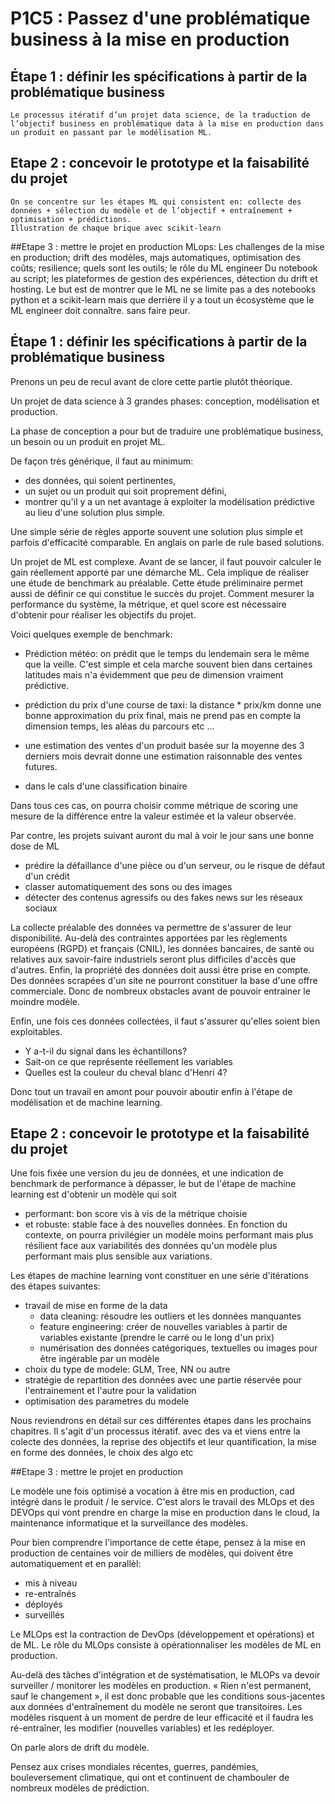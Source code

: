 # P1C5 : Passez d'une problématique business à la mise en production
## Étape 1 : définir les spécifications à partir de la problématique business
    Le processus itératif d’un projet data science, de la traduction de l’objectif business en problématique data à la mise en production dans un produit en passant par le modélisation ML.
## Etape 2 : concevoir le prototype et la faisabilité du projet
    On se concentre sur les étapes ML qui consistent en: collecte des données + sélection du modèle et de l’objectif + entraînement + optimisation + prédictions.
    Illustration de chaque brique avec scikit-learn
##Etape 3 : mettre le projet en production
    MLops: Les challenges de la mise en production; drift des modèles, majs automatiques, optimisation des coûts; resilience;
    quels sont les outils; le rôle du ML engineer
    Du notebook au script; les plateformes de gestion des expériences, détection du drift et hosting. Le but est de montrer que le ML ne se limite pas a des notebooks python et a scikit-learn mais que derrière il y a tout un  écosystème que le  ML engineer doit connaître. sans faire peur.



## Étape 1 : définir les spécifications à partir de la problématique business

Prenons un peu de recul avant de clore cette partie plutôt théorique.

Un projet de data science à 3 grandes phases: conception, modélisation et production.

La phase de conception a pour but de traduire une problématique business, un besoin ou un produit en projet ML.

De façon très générique, il faut au minimum:

- des données, qui soient pertinentes,
- un sujet ou un produit qui soit proprement défini,
- montrer qu'il y a un net avantage à exploiter la modélisation prédictive au lieu d'une solution plus simple.

Une simple série de règles apporte souvent une solution plus simple et parfois d'efficacité comparable. En anglais on parle de rule based solutions.

Un projet de ML est complexe. Avant de se lancer, il faut pouvoir calculer le gain réellement apporté par une démarche ML.
Cela implique de réaliser une étude de benchmark au préalable. Cette étude préliminaire permet aussi de définir ce qui constitue le succès du projet. Comment mesurer la performance du système, la métrique, et quel score est nécessaire d'obtenir pour réaliser les objectifs du projet.

Voici quelques exemple de benchmark:

- Prédiction météo: on prédit que le temps du lendemain sera le même que la veille. C'est simple et cela marche souvent bien dans certaines latitudes mais n'a évidemment que peu de dimension vraiment prédictive.
- prédiction du prix d'une course de taxi: la distance * prix/km donne une bonne approximation du prix final, mais ne prend pas en  compte la dimension temps, les aléas du parcours etc ...
- une estimation des ventes d'un produit basée sur la moyenne des 3 derniers mois devrait donne une estimation raisonnable des ventes futures.

- dans le cals d'une classification binaire

Dans tous ces cas, on pourra choisir comme métrique de scoring une mesure de la différence entre la valeur estimée et la valeur observée.

Par contre, les projets suivant auront du mal à voir le jour sans une bonne dose de ML

- prédire la défaillance d'une pièce ou d'un serveur, ou le risque de défaut d'un crédit
- classer automatiquement des sons ou des images
- détecter des contenus agressifs ou des fakes news sur les réseaux sociaux

La collecte préalable des données va permettre de s'assurer de leur disponibilité.
Au-delà des contraintes apportées par les règlements européens (RGPD) et français (CNIL), les données bancaires, de santé ou relatives aux savoir-faire industriels seront plus difficiles d'accès que d'autres.
Enfin, la propriété des données doit aussi être prise en compte. Des données scrapées d'un site ne pourront constituer la base d'une offre commerciale. Donc de nombreux obstacles avant de pouvoir entrainer le moindre modèle.

Enfin, une fois ces données collectées, il faut s'assurer qu'elles soient bien exploitables.
- Y a-t-il du signal dans les échantillons?
- Sait-on ce que représente réellement les variables
- Quelles est la couleur du cheval blanc d'Henri 4?

Donc tout un travail en amont pour pouvoir aboutir enfin à l'étape de modélisation et de machine learning.

## Etape 2 : concevoir le prototype et la faisabilité du projet

Une fois fixée une version du jeu de données, et une indication de benchmark de performance à dépasser, le but de l'étape de machine learning est d'obtenir un modèle qui soit

- performant: bon score vis à vis de la métrique choisie
- et robuste: stable face à des nouvelles données. En fonction du contexte, on pourra privilégier un modèle moins performant mais plus résilient face aux variabilités des données qu'un modèle plus performant mais plus sensible aux variations.

Les étapes de machine learning vont constituer en une série d'itérations des étapes suivantes:

- travail de mise en forme de la data
	- data cleaning: résoudre les outliers et les données manquantes
	- feature engineering: créer de nouvelles variables à partir de variables existante (prendre le carré ou le long d'un prix)
	- numérisation des données catégoriques, textuelles ou images pour être ingérable par un modèle
- choix du type de modele: GLM, Tree, NN ou autre
- stratégie de repartition des données avec une partie réservée pour l'entrainement et l'autre pour la validation
- optimisation des parametres du modele

Nous reviendrons en détail sur ces différentes  étapes dans les prochains chapitres.
Il s'agit d'un processus itératif. avec des va et viens entre la colecte des données, la reprise des objectifs et leur quantification,
la mise en forme des données, le choix des algo etc



##Etape 3 : mettre le projet en production

Le modèle une fois optimisé a vocation à être mis en production, cad intégré dans le produit / le service.
C'est alors le travail des MLOps et des DEVOps qui vont prendre en charge la mise en production dans le cloud, la maintenance informatique et la surveillance des modèles.

Pour bien comprendre l'importance de cette étape, pensez à la mise en production de centaines voir de milliers de modèles, qui doivent être automatiquement et en parallèl:

- mis à niveau
- re-entraînés
- déployés
- surveillés

Le MLOps est la contraction de DevOps (développement et opérations) et de ML. Le rôle du MLOps consiste à opérationnaliser les modèles de ML en production.

Au-delà des tâches d'intégration et de systématisation, le MLOPs va devoir surveiller / monitorer les modèles en production.
« Rien n'est permanent, sauf le changement », il est donc probable que les conditions sous-jacentes aux données d'entraînement du modèle ne seront que transitoires. Les modèles risquent à un moment de perdre de leur efficacité et il faudra les ré-entraîner, les modifier (nouvelles variables) et les redéployer.

On parle alors de drift du modèle.

Pensez aux crises mondiales récentes, guerres, pandémies, bouleversement climatique, qui ont et continuent de chambouler de nombreux modèles de prédiction.
